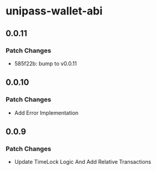 # unipass-wallet-abi

## 0.0.11

### Patch Changes

- 585f22b: bump to v0.0.11

## 0.0.10

### Patch Changes

- Add Error Implementation

## 0.0.9

### Patch Changes

- Update TimeLock Logic And Add Relative Transactions
